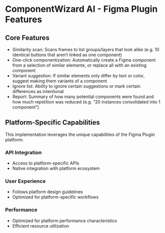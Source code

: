 # ComponentWizard AI - Figma Plugin Features

## Core Features
- Similarity scan: Scans frames to list groups/layers that look alike (e.g. 10 identical buttons that aren’t linked as one component)
- One-click componentization: Automatically create a Figma component from a selection of similar elements, or replace all with an existing component
- Variant suggestion: If similar elements only differ by text or color, suggest making them variants of a component
- Ignore list: Ability to ignore certain suggestions or mark certain differences as intentional
- Report: Summary of how many potential components were found and how much repetition was reduced (e.g. “20 instances consolidated into 1 component”)

## Platform-Specific Capabilities
This implementation leverages the unique capabilities of the Figma Plugin platform:

### API Integration
- Access to platform-specific APIs
- Native integration with platform ecosystem

### User Experience
- Follows platform design guidelines
- Optimized for platform-specific workflows

### Performance
- Optimized for platform performance characteristics
- Efficient resource utilization
